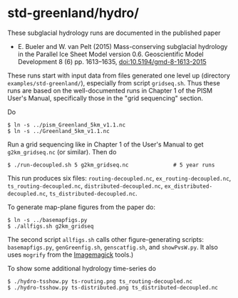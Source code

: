 std-greenland/hydro/
===========

These subglacial hydrology runs are documented in the published paper

*  E. Bueler and W. van Pelt (2015) Mass-conserving subglacial hydrology in the Parallel Ice Sheet Model version 0.6. Geoscientific Model Development 8 (6) pp. 1613–1635, [doi:10.5194/gmd-8-1613-2015](http://dx.doi.org/10.5194/gmd-8-1613-2015)

These runs start with input data from files generated one level up (directory
`examples/std-greenland/`), especially from script `gridseq.sh`.  Thus these
runs are based on the well-documented runs in Chapter 1 of the PISM User's
Manual, specifically those in the "grid sequencing" section.

Do

    $ ln -s ../pism_Greenland_5km_v1.1.nc
    $ ln -s ../Greenland_5km_v1.1.nc

Run a grid sequencing like in Chapter 1 of the User's Manual to get
`g2km_gridseq.nc` (or similar).  Then do

    $ ./run-decoupled.sh 5 g2km_gridseq.nc              # 5 year runs

This run produces six files: `routing-decoupled.nc`, `ex_routing-decoupled.nc`, `ts_routing-decoupled.nc`, `distributed-decoupled.nc`, `ex_distributed-decoupled.nc`, `ts_distributed-decoupled.nc`.

To generate map-plane figures from the paper do:

    $ ln -s ../basemapfigs.py
    $ ./allfigs.sh g2km_gridseq

The second script `allfigs.sh` calls other figure-generating
scripts: `basemapfigs.py`, `genGreenfig.sh`, `genscatfig.sh`,
and `showPvsW.py`.  It also uses `mogrify` from the [Imagemagick](http://www.imagemagick.org/) tools.)

To show some additional hydrology time-series do

    $ ./hydro-tsshow.py ts-routing.png ts_routing-decoupled.nc
    $ ./hydro-tsshow.py ts-distributed.png ts_distributed-decoupled.nc


